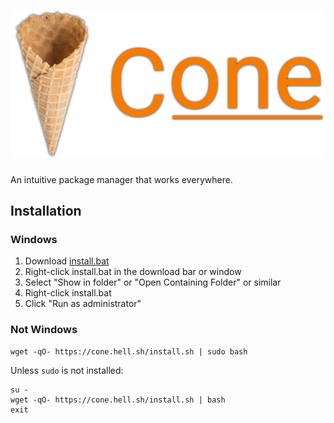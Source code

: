 # ![Cone](logo.png)

An intuitive package manager that works everywhere.

## Installation

### Windows

1. Download [install.bat](https://cone.hell.sh/install.bat)
2. Right-click install.bat in the download bar or window
3. Select "Show in folder" or "Open Containing Folder" or similar
4. Right-click install.bat
5. Click "Run as administrator"

### Not Windows

	wget -qO- https://cone.hell.sh/install.sh | sudo bash

Unless `sudo` is not installed:

	su -
	wget -qO- https://cone.hell.sh/install.sh | bash
	exit
